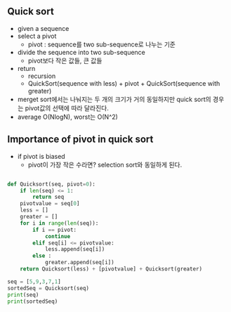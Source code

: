 ## Quick sort
- given a sequence
- select a pivot
    - pivot : sequence를 two sub-sequence로 나누는 기준
- divide the sequence into two sub-sequence
    - pivot보다 작은 값들, 큰 값들
- return
    - recursion
    - QuickSort(sequence with less) + pivot + QuickSort(sequence with greater)
- merget sort에서는 나눠지는 두 개의 크기가 거의 동일하지만 quick sort의 경우는 pivot값의 선택에 따라 달라진다.
- average O(NlogN), worst는 O(N^2)

## Importance of pivot in quick sort
- if pivot is biased
    - pivot이 가장 작은 수라면? selection sort와 동일하게 된다.

```python

def Quicksort(seq, pivot=0):
    if len(seq) <= 1:
        return seq
    pivotvalue = seq[0]
    less = []
    greater = []
    for i in range(len(seq)):
        if i == pivot:
            continue
        elif seq[i] <= pivotvalue:
            less.append(seq[i])
        else :
            greater.append(seq[i])
    return Quicksort(less) + [pivotvalue] + Quicksort(greater)

seq = [5,9,3,7,1]
sortedSeq = Quicksort(seq)
print(seq)
print(sortedSeq)


```
